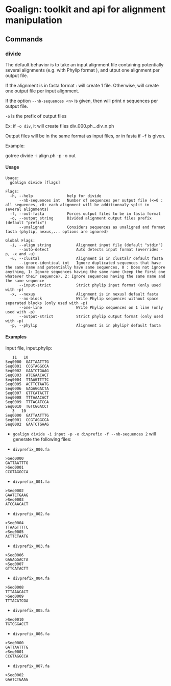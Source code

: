 # Goalign: toolkit and api for alignment manipulation

## Commands

### divide
The default behavior is to take an input alignment file containing potentially several alignments (e.g. with Phylip format ), and utput one alignment per output file.

If the alignment is in fasta format : will create 1 file. Otherwise, will create one output file per input alignment.

If the option `--nb-sequences <n>` is given, then will print n sequences per output file.

`-o` is the prefix of output files

Ex: if `-o div`, it will create files div_000.ph...div_n.ph

Output files will be in the same format as input files, or in fasta if `-f` is given.

Example:

gotree divide -i align.ph -p -o out


#### Usage
```
Usage:
  goalign divide [flags]

Flags:
  -h, --help               help for divide
      --nb-sequences int   Number of sequences per output file (<=0 : all sequences, >0: each alignment will be additionnaly split in several alignments)
  -f, --out-fasta          Forces output files to be in fasta format
  -o, --output string      Divided alignment output files prefix (default "prefix")
      --unaligned          Considers sequences as unaligned and format fasta (phylip, nexus,... options are ignored)

Global Flags:
  -i, --align string           Alignment input file (default "stdin")
      --auto-detect            Auto detects input format (overrides -p, -x and -u)
  -u, --clustal                Alignment is in clustal? default fasta
      --ignore-identical int   Ignore duplicated sequences that have the same name and potentially have same sequences, 0 : Does not ignore anything, 1: Ignore sequences having the same name (keep the first one whatever their sequence), 2: Ignore sequences having the same name and the same sequence
      --input-strict           Strict phylip input format (only used with -p)
  -x, --nexus                  Alignment is in nexus? default fasta
      --no-block               Write Phylip sequences without space separated blocks (only used with -p)
      --one-line               Write Phylip sequences on 1 line (only used with -p)
      --output-strict          Strict phylip output format (only used with -p)
  -p, --phylip                 Alignment is in phylip? default fasta
```

#### Examples

Input file, input.phylip: 
```
   11   10
Seq0000  GATTAATTTG
Seq0001  CCGTAGGCCA
Seq0002  GAATCTGAAG
Seq0003  ATCGAACACT
Seq0004  TTAAGTTTTC
Seq0005  ACTTCTAATG
Seq0006  GAGAGGACTA
Seq0007  GTTCATACTT
Seq0008  TTTAAACACT
Seq0009  TTTACATCGA
Seq0010  TGTCGGACCT
   3   10
Seq0000  GATTAATTTG
Seq0001  CCGTAGGCCA
Seq0002  GAATCTGAAG
```

* `goalign divide -i input -p -o divprefix -f --nb-sequences 2` will generate the following files:

* `divprefix_000.fa`
```
>Seq0000
GATTAATTTG
>Seq0001
CCGTAGGCCA
```
* `divprefix_001.fa`
```
>Seq0002
GAATCTGAAG
>Seq0003
ATCGAACACT
```
* `divprefix_002.fa`
```
>Seq0004
TTAAGTTTTC
>Seq0005
ACTTCTAATG
```
* `divprefix_003.fa`
```
>Seq0006
GAGAGGACTA
>Seq0007
GTTCATACTT
```
* `divprefix_004.fa`
```
>Seq0008
TTTAAACACT
>Seq0009
TTTACATCGA
```
* `divprefix_005.fa`
```
>Seq0010
TGTCGGACCT
```
* `divprefix_006.fa`
```
>Seq0000
GATTAATTTG
>Seq0001
CCGTAGGCCA
```
* `divprefix_007.fa`
```
>Seq0002
GAATCTGAAG
```
